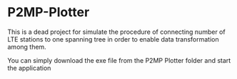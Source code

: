 # P2MP-Plotter

This is a dead project for simulate the procedure of connecting number of LTE stations to one spanning tree in order to enable data transformation among them.

You can simply download the exe file from the P2MP Plotter folder and start the application
